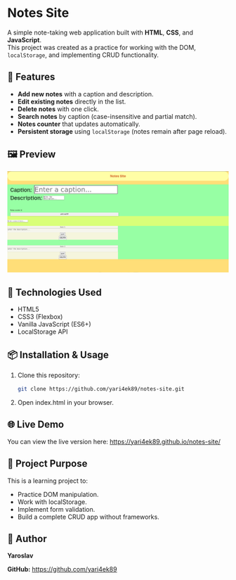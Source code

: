 # Notes Site

A simple note-taking web application built with **HTML**, **CSS**, and **JavaScript**.  
This project was created as a practice for working with the DOM, `localStorage`, and implementing CRUD functionality.

## 🚀 Features
- **Add new notes** with a caption and description.
- **Edit existing notes** directly in the list.
- **Delete notes** with one click.
- **Search notes** by caption (case-insensitive and partial match).
- **Notes counter** that updates automatically.
- **Persistent storage** using `localStorage` (notes remain after page reload).

## 🖼 Preview
![Notes Site Screenshot](img/screenshot.png)

## 📂 Technologies Used
- HTML5
- CSS3 (Flexbox)
- Vanilla JavaScript (ES6+)
- LocalStorage API

## 📦 Installation & Usage
1. Clone this repository:
   ```bash
   git clone https://github.com/yari4ek89/notes-site.git
2. Open index.html in your browser.
## 🌐 Live Demo
You can view the live version here:
https://yari4ek89.github.io/notes-site/

## 📝 Project Purpose
This is a learning project to:
- Practice DOM manipulation.
- Work with localStorage.
- Implement form validation.
- Build a complete CRUD app without frameworks.

## 📌 Author
**Yaroslav**

**GitHub:** https://github.com/yari4ek89 
